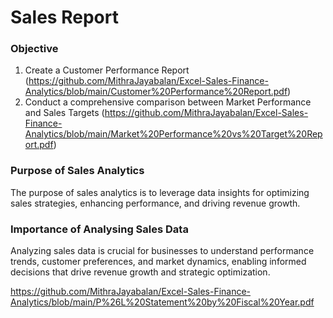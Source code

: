 # Sales Report 

### Objective

1. Create a Customer Performance Report (https://github.com/MithraJayabalan/Excel-Sales-Finance-Analytics/blob/main/Customer%20Performance%20Report.pdf)
2. Conduct a comprehensive comparison between Market Performance and Sales Targets (https://github.com/MithraJayabalan/Excel-Sales-Finance-Analytics/blob/main/Market%20Performance%20vs%20Target%20Report.pdf)

 ### Purpose of Sales Analytics
 The purpose of sales analytics is to leverage data insights for optimizing sales strategies, enhancing performance, and driving revenue growth.

 ### Importance of Analysing Sales Data
 Analyzing sales data is crucial for businesses to understand performance trends, customer preferences, and market dynamics, enabling informed decisions that drive revenue growth and strategic optimization.
 
 
 https://github.com/MithraJayabalan/Excel-Sales-Finance-Analytics/blob/main/P%26L%20Statement%20by%20Fiscal%20Year.pdf
